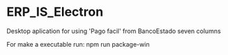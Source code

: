 # ERP_IS_Electron
Desktop aplication for using 'Pago facil' from BancoEstado seven columns

For make a executable run:
 npm run package-win